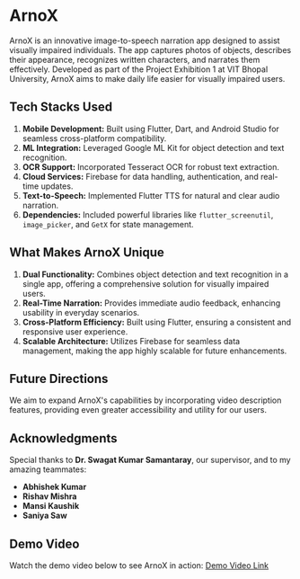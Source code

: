 # ArnoX

ArnoX is an innovative image-to-speech narration app designed to assist visually impaired individuals. The app captures photos of objects, describes their appearance, recognizes written characters, and narrates them effectively. Developed as part of the Project Exhibition 1 at VIT Bhopal University, ArnoX aims to make daily life easier for visually impaired users.

## Tech Stacks Used
1. **Mobile Development:** Built using Flutter, Dart, and Android Studio for seamless cross-platform compatibility.
2. **ML Integration:** Leveraged Google ML Kit for object detection and text recognition.
3. **OCR Support:** Incorporated Tesseract OCR for robust text extraction.
4. **Cloud Services:** Firebase for data handling, authentication, and real-time updates.
5. **Text-to-Speech:** Implemented Flutter TTS for natural and clear audio narration.
6. **Dependencies:** Included powerful libraries like `flutter_screenutil`, `image_picker`, and `GetX` for state management.

## What Makes ArnoX Unique
1. **Dual Functionality:** Combines object detection and text recognition in a single app, offering a comprehensive solution for visually impaired users.
2. **Real-Time Narration:** Provides immediate audio feedback, enhancing usability in everyday scenarios.
3. **Cross-Platform Efficiency:** Built using Flutter, ensuring a consistent and responsive user experience.
4. **Scalable Architecture:** Utilizes Firebase for seamless data management, making the app highly scalable for future enhancements.

## Future Directions
We aim to expand ArnoX's capabilities by incorporating video description features, providing even greater accessibility and utility for our users.

## Acknowledgments
Special thanks to **Dr. Swagat Kumar Samantaray**, our supervisor, and to my amazing teammates:
- **Abhishek Kumar**
- **Rishav Mishra**
- **Mansi Kaushik**
- **Saniya Saw**

## Demo Video
Watch the demo video below to see ArnoX in action:
[Demo Video Link](https://lnkd.in/djsQA8Vf)


